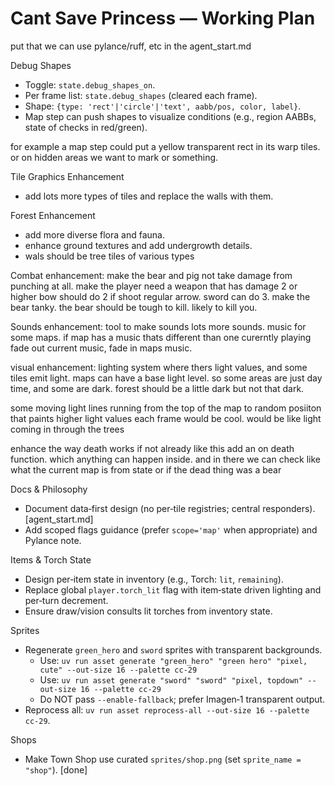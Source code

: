 Cant Save Princess — Working Plan
=================================

put that we can use pylance/ruff, etc in the agent_start.md

Debug Shapes
- Toggle: `state.debug_shapes_on`.
- Per frame list: `state.debug_shapes` (cleared each frame).
- Shape: `{type: 'rect'|'circle'|'text', aabb/pos, color, label}`.
- Map step can push shapes to visualize conditions (e.g., region AABBs, state of checks in red/green).

for example a map step could put a yellow transparent rect in its warp tiles. or on hidden areas we want to mark or something.

Tile Graphics Enhancement
- add lots more types of tiles and replace the walls with them. 


Forest Enhancement
- add more diverse flora and fauna.
- enhance ground textures and add undergrowth details.
- wals should be tree tiles of various types

Combat enhancement:
make the bear and pig not take damage from punching at all.
make the player need a weapon that has damage 2 or higher
bow should do 2 if shoot regular arrow. 
sword can do 3. 
make the bear tanky. the bear should be tough to kill. likely to kill you. 

Sounds enhancement:
tool to make sounds
lots more sounds. music for some maps. 
if map has a music thats different than one curerntly playing
fade out current music, fade in maps music. 

visual enhancement:
lighting system where thers light values, and some tiles emit light. maps can have a base light level. 
so some areas are just day time, and some are dark. 
forest should be a little dark but not that dark. 

some moving light lines running from the top of the map to random posiiton that paints higher light values each frame would be cool. would be like light coming in through the trees

enhance the way death works if not already like this
add an on death function. which anything can happen inside.
and in there we can check like what the current map is from state or if the dead thing was a bear



Docs & Philosophy
- Document data‑first design (no per‑tile registries; central responders). [agent_start.md]
- Add scoped flags guidance (prefer `scope='map'` when appropriate) and Pylance note.

Items & Torch State
- Design per‑item state in inventory (e.g., Torch: `lit`, `remaining`).
- Replace global `player.torch_lit` flag with item‑state driven lighting and per‑turn decrement.
- Ensure draw/vision consults lit torches from inventory state.

Sprites
- Regenerate `green_hero` and `sword` sprites with transparent backgrounds.
  - Use: `uv run asset generate "green_hero" "green hero" "pixel, cute" --out-size 16 --palette cc-29`
  - Use: `uv run asset generate "sword" "sword" "pixel, topdown" --out-size 16 --palette cc-29`
  - Do NOT pass `--enable-fallback`; prefer Imagen‑1 transparent output.
- Reprocess all: `uv run asset reprocess-all --out-size 16 --palette cc-29`.

Shops
- Make Town Shop use curated `sprites/shop.png` (set `sprite_name = "shop"`). [done]
